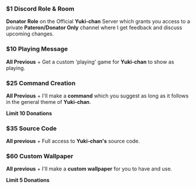 ### $1 Discord Role & Room
**Donator Role** on the Official **Yuki-chan** Server which grants you access to a private **Pateron/Donator Only** channel where I get feedback and discuss upcoming changes.

### $10 Playing Message
**All Previous** + Get a custom 'playing' game for **Yuki-chan** to show as playing.

### $25 Command Creation
**All Previous** + I'll make a **command** which you suggest as long as it follows in the general theme of **Yuki-chan**.  

**Limit 10 Donations**

### $35 Source Code
**All previous** + Full access to **Yuki-chan's** source code.

### $60 Custom Wallpaper

**All previous** + I'll make a **custom wallpaper** for you to have and use.
  
**Limit 5 Donations**
